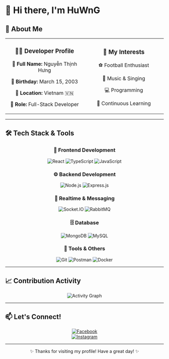 # 👋 Hi there, I'm **HuWnG**  

## 🚀 About Me  

<div align="center">
  <table>
    <tr>
      <td align="center" width="400px">
        <h3>👨‍💻 Developer Profile</h3>
        <p><b>👤 Full Name:</b> Nguyễn Thịnh Hưng</p>
        <p><b>📅 Birthday:</b> March 15, 2003</p>
        <p><b>📍 Location:</b> Vietnam 🇻🇳</p>
        <p><b>💼 Role:</b> Full-Stack Developer</p>
      </td>
      <td align="center" width="400px">
        <h3>🎯 My Interests</h3>
        <p>⚽ Football Enthusiast</p>
        <p>🎵 Music & Singing</p>
        <p>💻 Programming</p>
        <p>🌱 Continuous Learning</p>
      </td>
    </tr>
  </table>
</div>

---

## 🛠️ Tech Stack & Tools  

<div align="center">

### 🎨 Frontend Development  
![React](https://img.shields.io/badge/React-20232A?style=for-the-badge&logo=react&logoColor=61DAFB)
![TypeScript](https://img.shields.io/badge/TypeScript-007ACC?style=for-the-badge&logo=typescript&logoColor=white)
![JavaScript](https://img.shields.io/badge/JavaScript-F7DF1E?style=for-the-badge&logo=javascript&logoColor=black)

### ⚙️ Backend Development  
![Node.js](https://img.shields.io/badge/Node.js-339933?style=for-the-badge&logo=node.js&logoColor=white)
![Express.js](https://img.shields.io/badge/Express.js-000000?style=for-the-badge&logo=express&logoColor=white)

### 📡 Realtime & Messaging  
![Socket.IO](https://img.shields.io/badge/Socket.IO-010101?style=for-the-badge&logo=socketdotio&logoColor=white)
![RabbitMQ](https://img.shields.io/badge/RabbitMQ-FF6600?style=for-the-badge&logo=rabbitmq&logoColor=white)

### 🗄️ Database  
![MongoDB](https://img.shields.io/badge/MongoDB-47A248?style=for-the-badge&logo=mongodb&logoColor=white)
![MySQL](https://img.shields.io/badge/MySQL-005C84?style=for-the-badge&logo=mysql&logoColor=white)

### 🔧 Tools & Others  
![Git](https://img.shields.io/badge/Git-F05032?style=for-the-badge&logo=git&logoColor=white)
![Postman](https://img.shields.io/badge/Postman-FF6C37?style=for-the-badge&logo=postman&logoColor=white)
![Docker](https://img.shields.io/badge/Docker-2496ED?style=for-the-badge&logo=docker&logoColor=white)

</div>

---

## 📈 Contribution Activity  

<div align="center">
  <img src="https://github-readme-activity-graph.vercel.app/graph?username=nthuwng&theme=tokyo-night&hide_border=true&area=true" alt="Activity Graph" />
</div>

---

## 📫 Let's Connect!  

<div align="center">
  
[![Facebook](https://img.shields.io/badge/Facebook-1877F2?style=for-the-badge&logo=facebook&logoColor=white)](https://www.facebook.com/Huwng.150603)  
[![Instagram](https://img.shields.io/badge/Instagram-E4405F?style=for-the-badge&logo=instagram&logoColor=white)](https://www.instagram.com/huwng150603/)

</div>

---

<div align="center">
  
✨ Thanks for visiting my profile! Have a great day! ✨  

</div>
